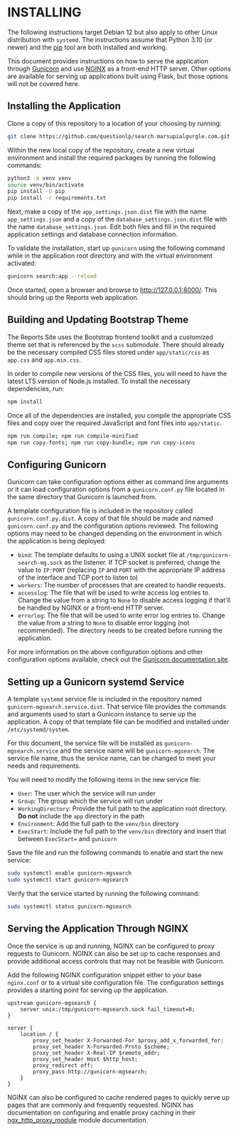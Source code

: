 # INSTALLING

The following instructions target Debian 12 but also apply to other Linux distribution with `systemd`. The instructions assume that Python 3.10 (or newer) and the [pip](https://pip.pypa.io/en/stable/) tool are both installed and working.

This document provides instructions on how to serve the application through [Gunicorn](https://gunicorn.org) and use [NGINX](https://nginx.org/) as a front-end HTTP server. Other options are available for serving up applications built using Flask, but those options will not be covered here.

## Installing the Application

Clone a copy of this repository to a location of your choosing by running:

```bash
git clone https://github.com/questionlp/search.marsupialgurgle.com.git
```

Within the new local copy of the repository, create a new virtual environment and install the required packages by running the following commands:

```bash
python3 -m venv venv
source venv/bin/activate
pip install -U pip
pip install -r requirements.txt
```

Next, make a copy of the `app_settings.json.dist` file with the name `app_settings.json` and a copy of the `database_settings.json.dist` file with the name `database_settings.json`. Edit both files and fill in the required application settings and database connection information.

To validate the installation, start up `gunicorn` using the following command while in the application root directory and with the virtual environment activated:

```bash
gunicorn search:app --reload
```

Once started, open a browser and browse to <http://127.0.0.1:8000/>. This should bring up the Reports web application.

## Building and Updating Bootstrap Theme

The Reports Site uses the Bootstrap frontend toolkit and a customized theme set that is referenced by the `scss` submodule. There should already be the necessary compiled CSS files stored under `app/static/css` as `app.css` and `app.min.css`.

In order to compile new versions of the CSS files, you will need to have the latest LTS version of Node.js installed. To install the necessary dependencies, run:

```bash
npm install
```

Once all of the dependencies are installed, you compile the appropriate CSS files and copy over the required JavaScript and font files into `app/static`.

```bash
npm run compile; npm run compile-minified
npm run copy-fonts; npm run copy-bundle; npm run copy-icons
```

## Configuring Gunicorn

Gunicorn can take configuration options either as command line arguments or it can load configuration options from a `gunicorn.conf.py` file located in the same directory that Gunicorn is launched from.

A template configuration file is included in the repository called `gunicorn.conf.py.dist`. A copy of that file should be made and named `gunicorn.conf.py` and the configuration options reviewed. The following options may need to be changed depending on the environment in which the application is being deployed:

* `bind`: The template defaults to using a UNIX socket file at
`/tmp/gunicorn-search-mg.sock` as the listener. If TCP socket is preferred, change the value to `IP:PORT` (replacing `IP` and `PORT` with the appropriate IP address of the interface and TCP port to listen to)
* `workers`: The number of processes that are created to handle requests.
* `accesslog`: The file that will be used to write access log entries to. Change the value from a string to `None` to disable access logging if that'll be handled by NGINX or a front-end HTTP server.
* `errorlog`: The file that will be used to write error log entries to. Change the value from a string to `None` to disable error logging (not recommended). The directory needs to be created before running the application.

For more information on the above configuration options and other configuration options available, check out the [Gunicorn documentation site](https://docs.gunicorn.org/en/stable/settings.html).

## Setting up a Gunicorn systemd Service

A template `systemd` service file is included in the repository named `gunicorn-mgsearch.service.dist`. That service file provides the commands and arguments used to start a Gunicorn instance to serve up the application. A copy of that template file can be modified and installed under `/etc/systemd/system`.

For this document, the service file will be installed as `gunicorn-mgsearch.service` and the service name will be `gunicorn-mgsearch`. The service file name, thus the service name, can be changed to meet your needs and requirements.

You will need to modify the following items in the new service file:

* `User`: The user which the service will run under
* `Group`: The group which the service will run under
* `WorkingDirectory`: Provide the full path to the application root directory. **Do not** include the `app` directory in the path
* `Environment`: Add the full path to the `venv/bin` directory
* `ExecStart`: Include the full path to the `venv/bin` directory and insert that between `ExecStart=` and `gunicorn`

Save the file and run the following commands to enable and start the new service:

```bash
sudo systemctl enable gunicorn-mgsearch
sudo systemctl start gunicorn-mgsearch
```

Verify that the service started by running the following command:

```bash
sudo systemctl status gunicorn-mgsearch
```

## Serving the Application Through NGINX

Once the service is up and running, NGINX can be configured to proxy requests to Gunicorn. NGINX can also be set up to cache responses and provide additional access controls that may not be feasible with Gunicorn.

Add the following NGINX configuration snippet either to your base `nginx.conf` or to a virtual site configuration file. The configuration settings provides a starting point for serving up the application.

```nginx
upstream gunicorn-mgsearch {
    server unix:/tmp/gunicorn-mgsearch.sock fail_timeout=0;
}

server {
    location / {
        proxy_set_header X-Forwarded-For $proxy_add_x_forwarded_for;
        proxy_set_header X-Forwarded-Proto $scheme;
        proxy_set_header X-Real-IP $remote_addr;
        proxy_set_header Host $http_host;
        proxy_redirect off;
        proxy_pass http://gunicorn-mgsearch;
    }
}
```

NGINX can also be configured to cache rendered pages to quickly serve up pages that are commonly and frequently requested. NGINX has documentation on configuring and enable proxy caching in their [ngx_http_proxy_module](https://nginx.org/en/docs/http/ngx_http_proxy_module.html) module documentation.
